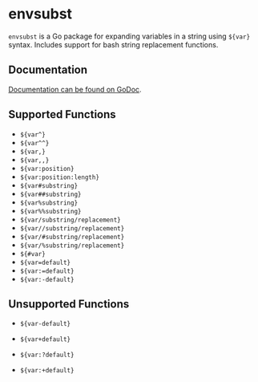 # envsubst

`envsubst` is a Go package for expanding variables in a string using `${var}` syntax.
Includes support for bash string replacement functions.

## Documentation

[Documentation can be found on GoDoc][doc].

## Supported Functions

* `${var^}`
* `${var^^}`
* `${var,}`
* `${var,,}`
* `${var:position}`
* `${var:position:length}`
* `${var#substring}`
* `${var##substring}`
* `${var%substring}`
* `${var%%substring}`
* `${var/substring/replacement}`
* `${var//substring/replacement}`
* `${var/#substring/replacement}`
* `${var/%substring/replacement}`
* `${#var}`
* `${var=default}`
* `${var:=default}`
* `${var:-default}`

## Unsupported Functions

* `${var-default}`
* `${var+default}`
* `${var:?default}`
* `${var:+default}`

  [doc]: http://godoc.org/github.com/osdro/envsubst